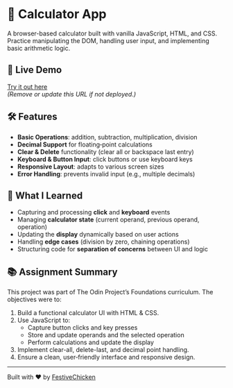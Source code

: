 # 🧮 Calculator App

A browser-based calculator built with vanilla JavaScript, HTML, and CSS. Practice manipulating the DOM, handling user input, and implementing basic arithmetic logic.

## 🔗 Live Demo  
[Try it out here](https://festivechicken.github.io/calculator/)  
*(Remove or update this URL if not deployed.)*

## 🛠️ Features
- **Basic Operations**: addition, subtraction, multiplication, division  
- **Decimal Support** for floating‑point calculations  
- **Clear & Delete** functionality (clear all or backspace last entry)  
- **Keyboard & Button Input**: click buttons or use keyboard keys  
- **Responsive Layout**: adapts to various screen sizes  
- **Error Handling**: prevents invalid input (e.g., multiple decimals)

## 🧠 What I Learned
- Capturing and processing **click** and **keyboard** events  
- Managing **calculator state** (current operand, previous operand, operation)  
- Updating the **display** dynamically based on user actions  
- Handling **edge cases** (division by zero, chaining operations)  
- Structuring code for **separation of concerns** between UI and logic

## 📚 Assignment Summary
This project was part of The Odin Project’s Foundations curriculum. The objectives were to:
1. Build a functional calculator UI with HTML & CSS.  
2. Use JavaScript to:
   - Capture button clicks and key presses  
   - Store and update operands and the selected operation  
   - Perform calculations and update the display  
3. Implement clear-all, delete-last, and decimal point handling.  
4. Ensure a clean, user‑friendly interface and responsive design.

---

Built with ❤️ by [FestiveChicken](https://github.com/FestiveChicken)
